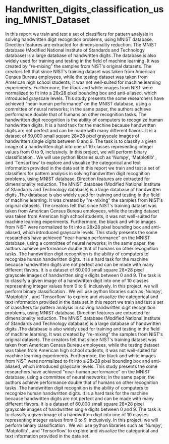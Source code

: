 # Handwritten_digits_classification_using_MNIST_Dataset
In this report we train and test a set of classifiers for pattern analysis in solving handwritten digit recognition problems, using MNIST database. Direction features are extracted for dimensionality reduction. The MNIST database (Modified National Institute of Standards and Technology database) is a large database of handwritten digits .The database is also widely used for training and testing in the field of machine learning. It was created by "re-mixing" the samples from NIST's original datasets. The creators felt that since NIST's training dataset was taken from American Census Bureau employees, while the testing dataset was taken from American high school students, it was not well-suited for machine learning experiments. Furthermore, the black and white images from NIST were normalized to fit into a 28x28 pixel bounding box and anti-aliased, which introduced grayscale levels. This study presents the  some researchers have achieved "near-human performance" on the MNIST database, using a committee of neural networks; in the same paper, the authors achieve performance double that of humans on other recognition tasks. The handwritten digit recognition is the ability of computers to recognize human handwritten digits. It is a hard task for the machine because handwritten digits are not perfect and can be made with many different flavors. It is a dataset of 60,000 small square 28×28 pixel grayscale images of handwritten single digits between 0 and 9. The task is to classify a given image of a handwritten digit into one of 10 classes representing integer values from 0 to 9, inclusively. In this project, we will perform binary classification . We will use python libraries such as ‘Numpy’, ‘Matplotlib’ , and ‘Tensorflow’ to explore and visualize the categorical and text information provided in the data set.In this report we train and test a set of classifiers for pattern analysis in solving handwritten digit recognition problems, using MNIST database. Direction features are extracted for dimensionality reduction. The MNIST database (Modified National Institute of Standards and Technology database) is a large database of handwritten digits .The database is also widely used for training and testing in the field of machine learning. It was created by "re-mixing" the samples from NIST's original datasets. The creators felt that since NIST's training dataset was taken from American Census Bureau employees, while the testing dataset was taken from American high school students, it was not well-suited for machine learning experiments. Furthermore, the black and white images from NIST were normalized to fit into a 28x28 pixel bounding box and anti-aliased, which introduced grayscale levels. This study presents the  some researchers have achieved "near-human performance" on the MNIST database, using a committee of neural networks; in the same paper, the authors achieve performance double that of humans on other recognition tasks. The handwritten digit recognition is the ability of computers to recognize human handwritten digits. It is a hard task for the machine because handwritten digits are not perfect and can be made with many different flavors. It is a dataset of 60,000 small square 28×28 pixel grayscale images of handwritten single digits between 0 and 9. The task is to classify a given image of a handwritten digit into one of 10 classes representing integer values from 0 to 9, inclusively. In this project, we will perform binary classification . We will use python libraries such as ‘Numpy’, ‘Matplotlib’ , and ‘Tensorflow’ to explore and visualize the categorical and text information provided in the data set.In this report we train and test a set of classifiers for pattern analysis in solving handwritten digit recognition problems, using MNIST database. Direction features are extracted for dimensionality reduction. The MNIST database (Modified National Institute of Standards and Technology database) is a large database of handwritten digits .The database is also widely used for training and testing in the field of machine learning. It was created by "re-mixing" the samples from NIST's original datasets. The creators felt that since NIST's training dataset was taken from American Census Bureau employees, while the testing dataset was taken from American high school students, it was not well-suited for machine learning experiments. Furthermore, the black and white images from NIST were normalized to fit into a 28x28 pixel bounding box and anti-aliased, which introduced grayscale levels. This study presents the  some researchers have achieved "near-human performance" on the MNIST database, using a committee of neural networks; in the same paper, the authors achieve performance double that of humans on other recognition tasks. The handwritten digit recognition is the ability of computers to recognize human handwritten digits. It is a hard task for the machine because handwritten digits are not perfect and can be made with many different flavors. It is a dataset of 60,000 small square 28×28 pixel grayscale images of handwritten single digits between 0 and 9. The task is to classify a given image of a handwritten digit into one of 10 classes representing integer values from 0 to 9, inclusively. In this project, we will perform binary classification . We will use python libraries such as ‘Numpy’, ‘Matplotlib’ , and ‘Tensorflow’ to explore and visualize the categorical and text information provided in the data set.

